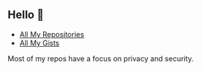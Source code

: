 ## Hello 👋


* [All My Repositories](https://github.com/SystemJargon?tab=repositories)
* [All My Gists](https://gist.github.com/SystemJargon)

Most of my repos have a focus on privacy and security.


<!-- end -->
